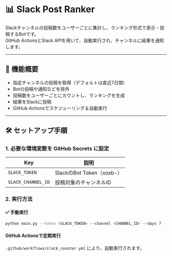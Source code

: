 # 📊 Slack Post Ranker

Slackチャンネルの投稿数をユーザーごとに集計し、ランキング形式で表示・投稿するBotです。  
GitHub ActionsとSlack APIを用いて、自動実行され、チャンネルに結果を通知します。

---

## 🔧 機能概要

- 指定チャンネルの投稿を取得（デフォルトは直近7日間）
- Botの投稿や通知などを除外
- 投稿数をユーザーごとにカウントし、ランキングを生成
- 結果をSlackに投稿
- GitHub Actionsでスケジューリング＆自動実行

---

## 🛠 セットアップ手順

### 1. 必要な環境変数を GitHub Secrets に設定

| Key               | 説明                   |
|------------------|------------------------|
| `SLACK_TOKEN`     | SlackのBot Token（xoxb-） |
| `SLACK_CHANNEL_ID`| 投稿対象のチャンネルID |

### 2. 実行方法

#### ✅ 手動実行
```bash
python main.py --token <SLACK_TOKEN> --channel <CHANNEL_ID> --days 7
```

#### GitHub Actionsで定期実行
`.github/workflows/slack_counter.yml` により、自動実行されます。